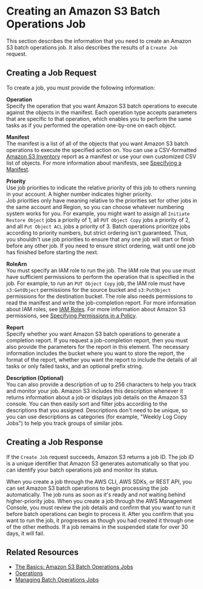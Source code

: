# Creating an Amazon S3 Batch Operations Job<a name="batch-ops-create-job"></a>

This section describes the information that you need to create an Amazon S3 batch operations job\. It also describes the results of a `Create Job` request\.

## Creating a Job Request<a name="batch-ops-create-job-request-elements"></a>

To create a job, you must provide the following information:

**Operation**  
Specify the operation that you want Amazon S3 batch operations to execute against the objects in the manifest\. Each operation type accepts parameters that are specific to that operation, which enables you to perform the same tasks as if you performed the operation one\-by\-one on each object\.

**Manifest**  
The manifest is a list of all of the objects that you want Amazon S3 batch operations to execute the specified action on\. You can use a CSV\-formatted [ Amazon S3 Inventory](storage-inventory.md) report as a manifest or use your own customized CSV list of objects\. For more information about manifests, see [Specifying a Manifest](batch-ops-basics.md#specify-batchjob-manifest)\.

**Priority**  
Use job priorities to indicate the relative priority of this job to others running in your account\. A higher number indicates higher priority\.  
 Job priorities only have meaning relative to the priorities set for other jobs in the same account and Region, so you can choose whatever numbering system works for you\. For example, you might want to assign all `Initiate Restore Object` jobs a priority of 1, all `PUT Object Copy` jobs a priority of 2, and all `Put Object ACL` jobs a priority of 3\. Batch operations prioritize jobs according to priority numbers, but strict ordering isn't guaranteed\. Thus, you shouldn't use job priorities to ensure that any one job will start or finish before any other job\. If you need to ensure strict ordering, wait until one job has finished before starting the next\. 

**RoleArn**  
You must specify an IAM role to run the job\. The IAM role that you use must have sufficient permissions to perform the operation that is specified in the job\. For example, to run an `PUT Object Copy` job, the IAM role must have `s3:GetObject` permissions for the source bucket and `s3:PutObject` permissions for the destination bucket\. The role also needs permissions to read the manifest and write the job\-completion report\. For more information about IAM roles, see [IAM Roles](https://docs.aws.amazon.com/IAM/latest/UserGuide/id_roles.html)\. For more information about Amazon S3 permissions, see [Specifying Permissions in a Policy](using-with-s3-actions.md)\.

**Report**  
Specify whether you want Amazon S3 batch operations to generate a completion report\. If you request a job\-completion report, then you must also provide the parameters for the report in this element\. The necessary information includes the bucket where you want to store the report, the format of the report, whether you want the report to include the details of all tasks or only failed tasks, and an optional prefix string\.

**Description \(Optional\)**  
You can also provide a description of up to 256 characters to help you track and monitor your job\. Amazon S3 includes this description whenever it returns information about a job or displays job details on the Amazon S3 console\. You can then easily sort and filter jobs according to the descriptions that you assigned\. Descriptions don't need to be unique, so you can use descriptions as categories \(for example, "Weekly Log Copy Jobs"\) to help you track groups of similar jobs\.

## Creating a Job Response<a name="batch-ops-create-job-response-elements"></a>

If the `Create Job` request succeeds, Amazon S3 returns a job ID\. The job ID is a unique identifier that Amazon S3 generates automatically so that you can identify your batch operations job and monitor its status\.

When you create a job through the AWS CLI, AWS SDKs, or REST API, you can set Amazon S3 batch operations to begin processing the job automatically\. The job runs as soon as it's ready and not waiting behind higher\-priority jobs\. When you create a job through the AWS Management Console, you must review the job details and confirm that you want to run it before batch operations can begin to process it\. After you confirm that you want to run the job, it progresses as though you had created it through one of the other methods\. If a job remains in the suspended state for over 30 days, it will fail\.

## Related Resources<a name="batch-ops-create-job-related-resources"></a>
+ [The Basics: Amazon S3 Batch Operations Jobs](batch-ops-basics.md)
+ [Operations](batch-ops-operations.md)
+ [Managing Batch Operations Jobs](batch-ops-managing-jobs.md)